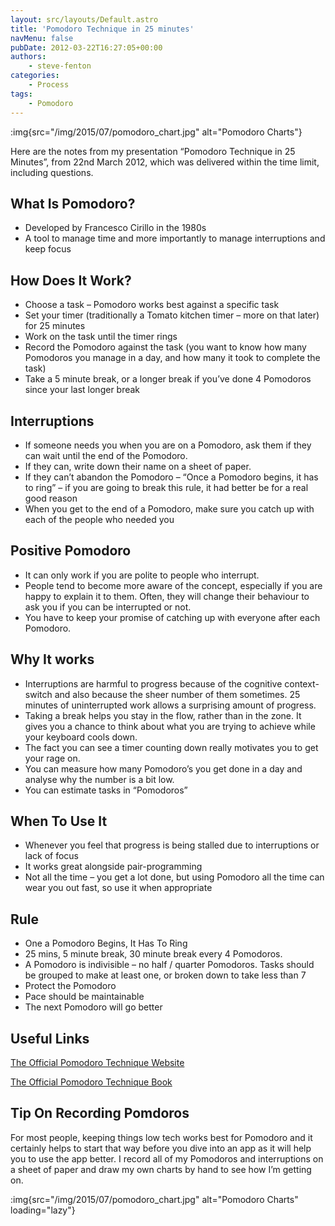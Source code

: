 ```yaml
---
layout: src/layouts/Default.astro
title: 'Pomodoro Technique in 25 minutes'
navMenu: false
pubDate: 2012-03-22T16:27:05+00:00
authors:
    - steve-fenton
categories:
    - Process
tags:
    - Pomodoro
---
```


:img{src="/img/2015/07/pomodoro_chart.jpg" alt="Pomodoro Charts"}

Here are the notes from my presentation “Pomodoro Technique in 25 Minutes”, from 22nd March 2012, which was delivered within the time limit, including questions.

## What Is Pomodoro?

- Developed by Francesco Cirillo in the 1980s
- A tool to manage time and more importantly to manage interruptions and keep focus

## How Does It Work?

- Choose a task – Pomodoro works best against a specific task
- Set your timer (traditionally a Tomato kitchen timer – more on that later) for 25 minutes
- Work on the task until the timer rings
- Record the Pomodoro against the task (you want to know how many Pomodoros you manage in a day, and how many it took to complete the task)
- Take a 5 minute break, or a longer break if you’ve done 4 Pomodoros since your last longer break

## Interruptions

- If someone needs you when you are on a Pomodoro, ask them if they can wait until the end of the Pomodoro.
- If they can, write down their name on a sheet of paper.
- If they can’t abandon the Pomodoro – “Once a Pomodoro begins, it has to ring” – if you are going to break this rule, it had better be for a real good reason
- When you get to the end of a Pomodoro, make sure you catch up with each of the people who needed you

## Positive Pomodoro

- It can only work if you are polite to people who interrupt.
- People tend to become more aware of the concept, especially if you are happy to explain it to them. Often, they will change their behaviour to ask you if you can be interrupted or not.
- You have to keep your promise of catching up with everyone after each Pomodoro.

## Why It works

- Interruptions are harmful to progress because of the cognitive context-switch and also because the sheer number of them sometimes. 25 minutes of uninterrupted work allows a surprising amount of progress.
- Taking a break helps you stay in the flow, rather than in the zone. It gives you a chance to think about what you are trying to achieve while your keyboard cools down.
- The fact you can see a timer counting down really motivates you to get your rage on.
- You can measure how many Pomodoro’s you get done in a day and analyse why the number is a bit low.
- You can estimate tasks in “Pomodoros”

## When To Use It

- Whenever you feel that progress is being stalled due to interruptions or lack of focus
- It works great alongside pair-programming
- Not all the time – you get a lot done, but using Pomodoro all the time can wear you out fast, so use it when appropriate

## Rule

- One a Pomodoro Begins, It Has To Ring
- 25 mins, 5 minute break, 30 minute break every 4 Pomodoros.
- A Pomodoro is indivisible – no half / quarter Pomodoros. Tasks should be grouped to make at least one, or broken down to take less than 7
- Protect the Pomodoro
- Pace should be maintainable
- The next Pomodoro will go better

## Useful Links

[The Official Pomodoro Technique Website](https://cirillocompany.de/pages/pomodoro-technique)

[The Official Pomodoro Technique Book](https://cirillocompany.de/pages/pomodoro-technique/book/)

## Tip On Recording Pomdoros

For most people, keeping things low tech works best for Pomodoro and it certainly helps to start that way before you dive into an app as it will help you to use the app better. I record all of my Pomodoros and interruptions on a sheet of paper and draw my own charts by hand to see how I’m getting on.

:img{src="/img/2015/07/pomodoro_chart.jpg" alt="Pomodoro Charts" loading="lazy"}